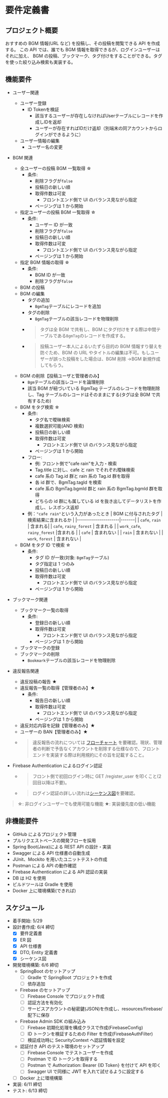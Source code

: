# 要件定義書

## プロジェクト概要

おすすめの BGM 情報(URL など) を投稿し、その投稿を閲覧できる API を作成する。
この API では、誰でも BGM 情報を取得できるが、ログインユーザーはそれに加え、 BGM
の投稿、ブックマーク、タグ付けをすることができる。タグを使った絞り込み検索も実装する。

## 機能要件

- ユーザー関連
    - ユーザー登録
        - ID Tokenを検証
            - 該当するユーザーが存在しなければUserテーブルにレコードを作成しIDを返却
            - ユーザーが存在すればIDだけ返却（別端末の同アカウントからログインができるように）
    - ユーザー情報の編集
        - ユーザー名の変更

- BGM 関連

    - 全ユーザーの投稿 BGM 一覧取得 ☆
        - 条件:
            - 削除フラグが`false`
            - 投稿日の新しい順
            - 取得件数は可変
                - フロントエンド側で UI のバランス見ながら指定
            - ページングは 1 から開始
    - 指定ユーザーの投稿 BGM 一覧取得 ☆
        - 条件:
            - ユーザー ID が一致
            - 削除フラグが`false`
            - 投稿日の新しい順
            - 取得件数は可変
                - フロントエンド側で UI のバランス見ながら指定
            - ページングは 1 から開始
    - 指定 BGM 情報の取得 ☆
        - 条件:
            - BGM ID が一致
            - 削除フラグが`false`
    - BGM の投稿
    - BGM の編集
        - タグの追加
            - `BgmTag`テーブルにレコードを追加
        - タグの削除
            - `BgmTag`テーブルの該当レコードを物理削除
        - > タグは全 BGM で共有し、BGM にタグ付けをする際は中間テーブルである`BgmTag`のレコードを作成する。
        - > 投稿ユーザー本人によるいたずら目的の BGM 情報すり替えを防ぐため、BGM の URL
          やタイトルの編集は不可。もしユーザーが誤った投稿をした場合は、BGM 削除 →BGM 新規作成してもらう。
    - BGM の削除【投稿ユーザと管理者のみ】
        - `Bgm`テーブルの該当レコードを論理削除
        - 該当 BGM が紐づいている BgmTag テーブルのレコードを物理削除し、Tag テーブルのレコードはそのままにする(タグは全
          BGM で共有するため)
    - BGM をタグ検索 ☆
        - 条件:
            - タグ名で曖昧検索
            - 複数選択可能(AND 検索)
            - 投稿日の新しい順
            - 取得件数は可変
                - フロントエンド側で UI のバランス見ながら指定
            - ページングは 1 から開始
        - フロー:
            - 例: フロント側で"cafe rain"を入力・検索
            - Tag.title に対し、cafe と rain でそれぞれ曖昧検索
            - cafe 系の Tag.id 群と rain 系の Tag.id 群を取得
            - 各 id 群で、BgmTag.tagId を検索
            - cafe 系の BgmTag.bgmId 群と rain 系の BgmTag.bgmId 群を取得
            - どちらの id 群にも属している id を抜き出してデータリストを作成し、レスポンス返却
        - 例：`"cafe rain"`という入力があったとき
          | BGM に付与されたタグ | 検索結果に含まれるか |
          |---------------------|-------|
          | `cafe`, `rain` | 含まれる|
          | `cafe`, `rainy_forest` | 含まれる |
          | `work_cafe`, `rainy_forest` |含まれる |
          | `cafe` | 含まれない |
          | `rain` | 含まれない |
          | `work`, `forest` | 含まれない |
    - BGM をタグ ID で検索 ☆
        - 条件:
            - タグ ID が一致(対象: `BgmTag`テーブル)
            - タグ指定は 1 つのみ
            - 投稿日の新しい順
            - 取得件数は可変
                - フロントエンド側で UI のバランス見ながら指定
            - ページングは 1 から開始

- ブックマーク関連

    - ブックマーク一覧の取得
        - 条件:
            - 登録日の新しい順
            - 取得件数は可変
                - フロントエンド側で UI のバランス見ながら指定
            - ページングは 1 から開始
    - ブックマークの登録
    - ブックマークの削除
        - `Bookmark`テーブルの該当レコードを物理削除

- 違反報告関連

    - 違反投稿の報告 ★
    - 違反報告一覧の取得【管理者のみ】★
        - 条件:
            - 報告日の新しい順
            - 取得件数は可変
                - フロントエンド側で UI のバランス見ながら指定
            - ページングは 1 から開始
    - 違反対応内容を記録【管理者のみ】★
    - ユーザーの BAN【管理者のみ】★
    - > 違反報告の流れについては [フローチャート](./flowchart.md)
      を要確認。現状、管理者の判断で予告なくアカウントを削除する仕様なので、フロントエンドを実装する際は利用規約にその旨を記載すること。

- Firebase Authentication によるログイン認証

    - > フロント側で初回ログイン時に GET /register_user を叩くこと(2 回目以降は不要)。
    - > ログイン認証の詳しい流れは[シーケンス図](./sequence.md)を要確認。

> ☆: 非ログインユーザーでも使用可能な機能
> ★: 実装優先度の低い機能

## 非機能要件

- GitHub によるプロジェクト管理
- プルリクエストベースの開発フローを採用
- Spring Boot(Java)による REST API の設計・実装
- Swagger による API 仕様書の自動生成
- JUnit、Mockito を用いたユニットテストの作成
- Postman による API の動作確認
- Firebase Authentication による API 認証の実装
- DB は H2 を使用
- ビルドツールは Gradle を使用
- Docker 上に環境構築(できれば)

## スケジュール

- 着手開始: 5/29
- 設計書作成: 6/4 締切
    - [x] 要件定義書
    - [x] ER 図
    - [x] API 仕様書
    - [x] DTO, Entity 定義書
    - [x] シーケンス図
- 開発環境構築: 6/6 締切
    - SpringBoot のセットアップ
        - [ ] Gradle で SpringBoot プロジェクトを作成
        - [ ] 依存追加
    - Firebase のセットアップ
        - [ ] Firebase Console でプロジェクト作成
        - [ ] 認証方法を有効化
        - [ ] サービスアカウントの秘密鍵(JSON)を作成し、resources/firebase/ 配下に保存
    - Firebase Admin SDK の組み込み
        - [ ] Firebase 初期化処理を構成クラスで作成(FirebaseConfig)
        - [ ] ID トークンを検証するための Filter を作成(FirebaseAuthFilter)
        - [ ] 検証成功時に SecurityContext へ認証情報を設定
    - 認証付き API のテスト環境のセットアップ
        - [ ] Firebase Console でテストユーザーを作成
        - [ ] Postman で ID トークンを取得する
        - [ ] Postman で Authorization: Bearer {ID Token} を付けて API を叩く
        - [ ] Swagger UI で同様に JWT を入れて試せるように設定する
    - [ ] Docker 上に環境構築
- 実装: 6/11 締切
- テスト: 6/13 締切
